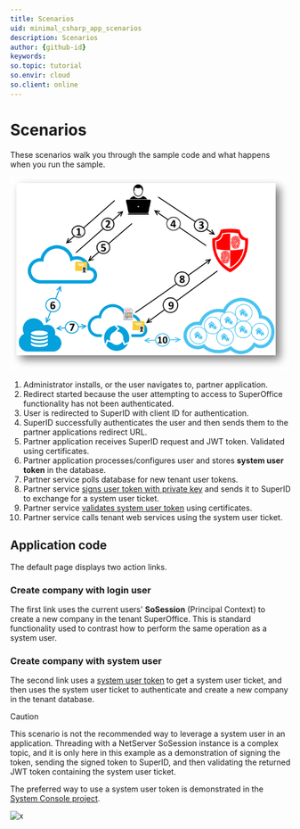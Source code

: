 ```yaml
---
title: Scenarios
uid: minimal_csharp_app_scenarios
description: Scenarios
author: {github-id}
keywords:
so.topic: tutorial
so.envir: cloud
so.client: online
---
```


# Scenarios

These scenarios walk you through the sample code and what happens when you run the sample.

![SystemUserSignInProcess.png][img1]

1. Administrator installs, or the user navigates to, partner application.
2. Redirect started because the user attempting to access to SuperOffice functionality has not been authenticated.
3. User is redirected to SuperID with client ID for authentication.
4. SuperID successfully authenticates the user and then sends them to the partner applications redirect URL.
5. Partner application receives SuperID request and JWT token. Validated using certificates.
6. Partner application processes/configures user and stores **system user token** in the database.
7. Partner service polls database for new tenant user tokens.
8. Partner service [signs user token with private key][1] and sends it to SuperID to exchange for a system user ticket.
9. Partner service [validates system user token][2] using certificates.
10. Partner service calls tenant web services using the system user ticket.

## Application code

The default page displays two action links.

### Create company with login user

The first link uses the current users' **SoSession** (Principal Context) to create a new company in the tenant SuperOffice. This is standard functionality used to contrast how to perform the same operation as a system user.

### Create company with system user

The second link uses a [system user token][3] to get a system user ticket, and then uses the system user ticket to authenticate and create a new company in the tenant database.

> [!CAUTION]
> This scenario is not the recommended way to leverage a system user in an application. Threading with a NetServer SoSession instance is a complex topic, and it is only here in this example as a demonstration of signing the token, sending the signed token to SuperID, and then validating the returned JWT token containing the system user ticket.

The preferred way to use a system user token is demonstrated in the [System Console project][4].

![x][img2]

<!-- Referenced links -->
[1]: ../../authentication/online/system-user/sign-system-user-token.md
[2]: ../../authentication/tokens/validate-security-tokens.md
[3]: ../../authentication/online/system-user/system-user-token.md
[4]: system-user-service-console.md

<!-- Referenced images -->
[img1]: media/systemusersigninprocess.png
[img2]: media/image017.jpg
